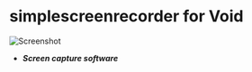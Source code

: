 # simplescreenrecorder for Void

![Screenshot](https://github.com/user-attachments/assets/862e0031-5b3a-4a7a-9d5a-a58d3dd07176)

- ***Screen capture software***
